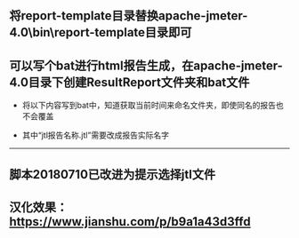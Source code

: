 ## 将report-template目录替换apache-jmeter-4.0\bin\report-template目录即可


## 可以写个bat进行html报告生成，在apache-jmeter-4.0目录下创建ResultReport文件夹和bat文件

- 将以下内容写到bat中，知道获取当前时间来命名文件夹，即使同名的报告也不会覆盖

- 其中“jtl报告名称.jtl”需要改成报告实际名字

----------------------------------------
脚本20180710已改进为提示选择jtl文件
----------------------------------------

## 汉化效果：https://www.jianshu.com/p/b9a1a43d3ffd
